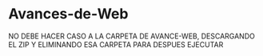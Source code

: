 # Avances-de-Web

NO DEBE HACER CASO A LA CARPETA DE AVANCE-WEB, DESCARGANDO EL ZIP Y ELIMINANDO ESA CARPETA PARA DESPUES EJECUTAR
